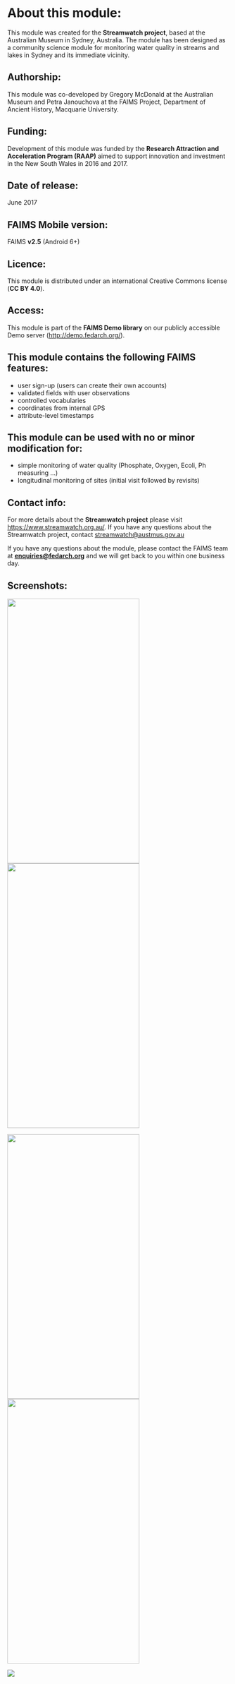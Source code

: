 # About this module:
This module was created for the **Streamwatch project**, based at the Australian Museum in Sydney, Australia. The module has been designed as a community science module for monitoring water quality in streams and lakes in Sydney and its immediate vicinity.
 
## Authorship:
This module was co-developed by Gregory McDonald at the Australian Museum and Petra Janouchova at the FAIMS Project, Department of Ancient History, Macquarie University.
 
## Funding:
Development of this module was funded by the **Research Attraction and Acceleration Program (RAAP)** aimed to support innovation and investment in the New South Wales in 2016 and 2017.

## Date of release:
June 2017 

## FAIMS Mobile version:
FAIMS **v2.5** (Android 6+)
 
## Licence:
This module is distributed under an international Creative Commons license (**CC BY 4.0**).

## Access:
This module is part of the **FAIMS Demo library** on our publicly accessible Demo server (http://demo.fedarch.org/). 

## This module contains the following FAIMS features:
* user sign-up (users can create their own accounts)
* validated fields with user observations
* controlled vocabularies
* coordinates from internal GPS
* attribute-level timestamps 

## This module can be used with no or minor modification for:
* simple monitoring of water quality (Phosphate, Oxygen, Ecoli, Ph measuring ...)
* longitudinal monitoring of sites (initial visit followed by revisits)

## Contact info:
For more details about the **Streamwatch project** please visit https://www.streamwatch.org.au/. If you have any questions about the Streamwatch project, contact streamwatch@austmus.gov.au

If you have any questions about the module, please contact the FAIMS team at **enquiries@fedarch.org** and we will get back to you within one business day.

## Screenshots:

<p align="left">
  <img src="https://github.com/FAIMS/streamwatch/blob/master/screenshots/Screenshot_streamwatch_load.png" height="600" width="300"/>
  <img src="https://github.com/FAIMS/streamwatch/blob/master/screenshots/Screenshot_streamwatch_site_visit.png" height="600" width="300"/>
</p>

<p align="left">
  <img src="https://github.com/FAIMS/streamwatch/blob/master/screenshots/Screenshot_streamwatch_parametres.png" height="600" width="300"/>
    <img src="https://github.com/FAIMS/streamwatch/blob/master/screenshots/Screenshot_streamwatch_search.png" height="600" width="300"/>
</p>

<p align="left">
<img src="https://github.com/FAIMS/streamwatch/blob/master/screenshots/streamwatch_parametres.jpg"/>
</p>